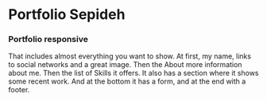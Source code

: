 # Portfolio Sepideh

### Portfolio responsive 
 That includes almost everything you want to show. At first, my name, links to social networks and a great image. Then the About more information about me. Then the list of Skills it offers. It also has a section where it shows some recent work. And at the bottom it has a form, and at the end with a footer.


